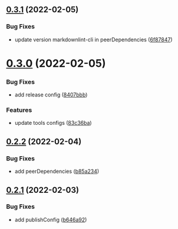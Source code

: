 ## [0.3.1](https://github.com/releaseband/lint-staged-config/compare/v0.3.0...v0.3.1) (2022-02-05)


### Bug Fixes

* update version markdownlint-cli in peerDependencies ([6f87847](https://github.com/releaseband/lint-staged-config/commit/6f8784787d344dfe06adc6ee6c3605d29d48cf95))

# [0.3.0](https://github.com/releaseband/lint-staged-config/compare/v0.2.2...v0.3.0) (2022-02-05)


### Bug Fixes

* add release config ([8407bbb](https://github.com/releaseband/lint-staged-config/commit/8407bbbe4fbd132433d9f1a4aa3b4f6385d6d159))


### Features

* update tools configs ([83c36ba](https://github.com/releaseband/lint-staged-config/commit/83c36bad32f5025b0a4dbc5f4a98fa334dd2bd8c))

## [0.2.2](https://github.com/releaseband/lint-staged-config/compare/v0.2.1...v0.2.2) (2022-02-04)


### Bug Fixes

* add peerDependencies ([b85a234](https://github.com/releaseband/lint-staged-config/commit/b85a2342dc34bd0c207fb7e679ee42b14468fe78))

## [0.2.1](https://github.com/releaseband/lint-staged-config/compare/v0.2.0...v0.2.1) (2022-02-03)


### Bug Fixes

* add publishConfig ([b646a92](https://github.com/releaseband/lint-staged-config/commit/b646a92400e336a5f428590fc57bfac77a09c010))
